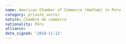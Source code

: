 ```yaml
---
name: American Chamber of Commerce (AmCham) in Peru
category: private_sector
nature: Chambre de commerce
nationality: Péru
alliance: 
date_signed: '2018-11-12'
---
```

    